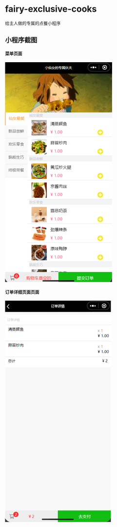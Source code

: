 # fairy-exclusive-cooks
给主人做的专属的点餐小程序

## 小程序截图
#### 菜单页面
![菜单页面](https://github.com/RomanticWd/fairy-exclusive-cooks/blob/master/doc/%E8%8F%9C%E5%8D%95.png)
#### 订单详细页面页面
![订单详细页面](https://github.com/RomanticWd/fairy-exclusive-cooks/blob/master/doc/%E8%AE%A2%E5%8D%95%E8%AF%A6%E6%83%85.png)

